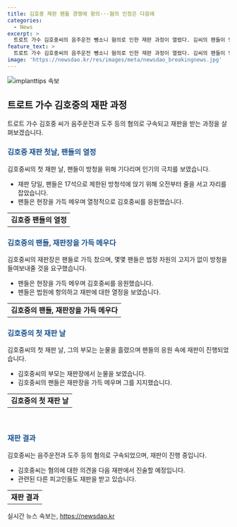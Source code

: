 ```yaml
---
title: 김호중 재판 팬들 경쟁에 항의···혐의 인정은 다음에
categories:
  - News
excerpt: >
  트로트 가수 김호중씨의 음주운전 뺑소니 혐의로 인한 재판 과정이 열렸다. 김씨의 팬들이 방청을 위해 줄을 서고 법정을 가득 메우며 관심을 모았다. 김씨의 부모는 재판장을 앞세우며 울음을 터뜨리는 등 감정적인 장면도 연출됐다. 김씨와 함께 재판을 받은 이광득 대표와 전 본부장, 매니저 장씨는 모두 공소사실을 인정했으나, 김씨는 혐의에 대해 의견을 표명하지 않았다. 추가적으로 음주운전과 범인도피 교사 혐의가 추가되었다. 이번 재판을 통해 김씨의 미래가 관심을 모으고 있다.
feature_text: >
  트로트 가수 김호중씨의 음주운전 뺑소니 혐의로 인한 재판 과정이 열렸다. 김씨의 팬들이 방청을 위해 줄을 서고 법정을 가득 메우며 관심을 모았다. 김씨의 부모는 재판장을 앞세우며 울음을 터뜨리는 등 감정적인 장면도 연출됐다. 김씨와 함께 재판을 받은 이광득 대표와 전 본부장, 매니저 장씨는 모두 공소사실을 인정했으나, 김씨는 혐의에 대해 의견을 표명하지 않았다. 추가적으로 음주운전과 범인도피 교사 혐의가 추가되었다. 이번 재판을 통해 김씨의 미래가 관심을 모으고 있다.
image: 'https://newsdao.kr/res/images/meta/newsdao_breakingnews.jpg'
---
```


<p><img src="https://newsdao.kr/res/images/meta/newsdao_breakingnews.jpg" alt="implanttips 속보" /></p>

<h2 data-ke-size="size26">트로트 가수 김호중의 재판 과정</h2>

<p data-ke-size="size16">트로트 가수 김호중 씨가 음주운전과 도주 등의 혐의로 구속되고 재판을 받는 과정을 살펴보겠습니다.</p>

<h3><b><span style="color: #1a5490;">김호중 재판 첫날, 팬들의 열정</span></b></h3>

<p data-ke-size="size16">김호중씨의 첫 재판 날, 팬들이 방청을 위해 기다리며 인기의 극치를 보였습니다.</p>

<ul>
<li>재판 당일, 팬들은 17석으로 제한된 방청석에 앉기 위해 오전부터 줄을 서고 자리를 잡았습니다.</li>
<li>팬들은 현장을 가득 메우며 열정적으로 김호중씨를 응원했습니다.</li>
</ul>

<table>
<tbody>
<tr>
<td style="text-align: center; height: 17px;"><b>김호중 팬들의 열정</b></td>
</tr>
</tbody>
</table>

<h3><b><span style="color: #1a5490;">김호중의 팬들, 재판장을 가득 메우다</span></b></h3>

<p data-ke-size="size16">김호중씨의 재판장은 팬들로 가득 찼으며, 몇몇 팬들은 법정 차원의 고지가 없이 방청을 들여보내줄 것을 요구했습니다.</p>

<ul>
<li>팬들은 현장을 가득 메우며 김호중씨를 응원했습니다.</li>
<li>팬들은 법원에 항의하고 재판에 대한 열정을 보였습니다.</li>
</ul>

<table>
<tbody>
<tr>
<td style="text-align: center; height: 17px;"><b>김호중의 팬들, 재판장을 가득 메우다</b></td>
</tr>
</tbody>
</table>

<h3><b><span style="color: #1a5490;">김호중의 첫 재판 날</span></b></h3>

<p data-ke-size="size16">김호중씨의 첫 재판 날, 그의 부모는 눈물을 흘렸으며 팬들의 응원 속에 재판이 진행되었습니다.</p>

<ul>
<li>김호중씨의 부모는 재판장에서 눈물을 보였습니다.</li>
<li>김호중씨의 팬들은 재판장을 가득 메우며 그를 지지했습니다.</li>
</ul>

<table>
<tbody>
<tr>
<td style="text-align: center; height: 17px;"><b>김호중의 첫 재판 날</b></td>
</tr>
</tbody>
</table>

<p data-ke-size="size16">&nbsp;</p>

<h3><b><span style="color: #1a5490;">재판 결과</span></b></h3>

<p data-ke-size="size16">김호중씨는 음주운전과 도주 등의 혐의로 구속되었으며, 재판이 진행 중입니다.</p>

<ul>
<li>김호중씨는 혐의에 대한 의견을 다음 재판에서 진술할 예정입니다.</li>
<li>관련된 다른 피고인들도 재판을 받고 있습니다.</li>
</ul>

<table>
<tbody>
<tr>
<td style="text-align: center; height: 17px;"><b>재판 결과</b></td>
</tr>
</tbody>
</table>
실시간 뉴스 속보는, <a href="https://newsdao.kr" rel="dofollow">https://newsdao.kr</a>


